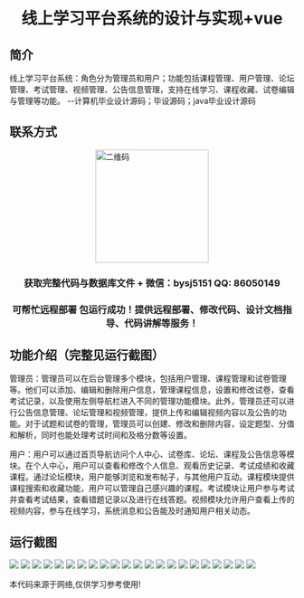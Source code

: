 <p><h1 align="center">线上学习平台系统的设计与实现+vue</h1></p>

## 简介
线上学习平台系统：角色分为管理员和用户；功能包括课程管理、用户管理、论坛管理、考试管理、视频管理、公告信息管理，支持在线学习、课程收藏、试卷编辑与管理等功能。    --计算机毕业设计源码；毕设源码；java毕业设计源码


## 联系方式
<img src="https://bs-1329754181.cos.ap-shanghai.myqcloud.com/wx.jpg" alt="二维码" style="display: block; margin: 0 auto;" width="200px">
<p><h3 align="center">获取完整代码与数据库文件 + 微信：bysj5151 QQ: 86050149</h3></p>
<p><h3 align="center">可帮忙远程部署 包运行成功！提供远程部署、修改代码、设计文档指导、代码讲解等服务！</h3></p>

## 功能介绍（完整见运行截图）
管理员：管理员可以在后台管理多个模块，包括用户管理、课程管理和试卷管理等。他们可以添加、编辑和删除用户信息，管理课程信息，设置和修改试卷，查看考试记录，以及使用左侧导航栏进入不同的管理功能模块。此外，管理员还可以进行公告信息管理、论坛管理和视频管理，提供上传和编辑视频内容以及公告的功能。对于试题和试卷的管理，管理员可以创建、修改和删除内容，设定题型、分值和解析，同时也能处理考试时间和及格分数等设置。

用户：用户可以通过首页导航访问个人中心、试卷库、论坛、课程及公告信息等模块。在个人中心，用户可以查看和修改个人信息、观看历史记录、考试成绩和收藏课程。通过论坛模块，用户能够浏览和发布帖子，与其他用户互动。课程模块提供课程搜索和收藏功能，用户可以管理自己感兴趣的课程。考试模块让用户参与考试并查看考试结果，查看错题记录以及进行在线答题。视频模块允许用户查看上传的视频内容，参与在线学习，系统消息和公告能及时通知用户相关动态。


## 运行截图
![](https://bs-1329754181.cos.ap-shanghai.myqcloud.com/ssm/OnlineLearningPlatform1/img/001.jpg)
![](https://bs-1329754181.cos.ap-shanghai.myqcloud.com/ssm/OnlineLearningPlatform1/img/002.jpg)
![](https://bs-1329754181.cos.ap-shanghai.myqcloud.com/ssm/OnlineLearningPlatform1/img/003.jpg)
![](https://bs-1329754181.cos.ap-shanghai.myqcloud.com/ssm/OnlineLearningPlatform1/img/004.jpg)
![](https://bs-1329754181.cos.ap-shanghai.myqcloud.com/ssm/OnlineLearningPlatform1/img/005.jpg)
![](https://bs-1329754181.cos.ap-shanghai.myqcloud.com/ssm/OnlineLearningPlatform1/img/006.jpg)
![](https://bs-1329754181.cos.ap-shanghai.myqcloud.com/ssm/OnlineLearningPlatform1/img/007.jpg)
![](https://bs-1329754181.cos.ap-shanghai.myqcloud.com/ssm/OnlineLearningPlatform1/img/008.jpg)
![](https://bs-1329754181.cos.ap-shanghai.myqcloud.com/ssm/OnlineLearningPlatform1/img/009.jpg)
![](https://bs-1329754181.cos.ap-shanghai.myqcloud.com/ssm/OnlineLearningPlatform1/img/010.jpg)
![](https://bs-1329754181.cos.ap-shanghai.myqcloud.com/ssm/OnlineLearningPlatform1/img/011.jpg)
![](https://bs-1329754181.cos.ap-shanghai.myqcloud.com/ssm/OnlineLearningPlatform1/img/012.jpg)
![](https://bs-1329754181.cos.ap-shanghai.myqcloud.com/ssm/OnlineLearningPlatform1/img/013.jpg)
![](https://bs-1329754181.cos.ap-shanghai.myqcloud.com/ssm/OnlineLearningPlatform1/img/014.jpg)
![](https://bs-1329754181.cos.ap-shanghai.myqcloud.com/ssm/OnlineLearningPlatform1/img/015.jpg)
![](https://bs-1329754181.cos.ap-shanghai.myqcloud.com/ssm/OnlineLearningPlatform1/img/016.jpg)
![](https://bs-1329754181.cos.ap-shanghai.myqcloud.com/ssm/OnlineLearningPlatform1/img/017.jpg)
![](https://bs-1329754181.cos.ap-shanghai.myqcloud.com/ssm/OnlineLearningPlatform1/img/018.jpg)
![](https://bs-1329754181.cos.ap-shanghai.myqcloud.com/ssm/OnlineLearningPlatform1/img/019.jpg)
![](https://bs-1329754181.cos.ap-shanghai.myqcloud.com/ssm/OnlineLearningPlatform1/img/020.jpg)
![](https://bs-1329754181.cos.ap-shanghai.myqcloud.com/ssm/OnlineLearningPlatform1/img/021.jpg)
![](https://bs-1329754181.cos.ap-shanghai.myqcloud.com/ssm/OnlineLearningPlatform1/img/022.jpg)

<p>本代码来源于网络,仅供学习参考使用!</p>
